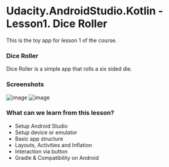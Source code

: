 # Udacity.AndroidStudio.Kotlin - Lesson1. Dice Roller
This is the toy app for lesson 1 of the course.


### Dice Roller
Dice Roller is a simple app that rolls a six sided die.


### Screenshots
![image](https://user-images.githubusercontent.com/66304339/115741613-1e264080-a3ba-11eb-85fc-03d4fd5d7d6a.png)
![image](https://user-images.githubusercontent.com/66304339/115741666-254d4e80-a3ba-11eb-8e4e-15568a3643c4.png)



### What can we learn from this lesson?
* Setup Android Studio
* Setup device or emulator
* Basic app structure
* Layouts, Activities and Inflation
* Interaction via button
* Gradle & Compatibility on Android
